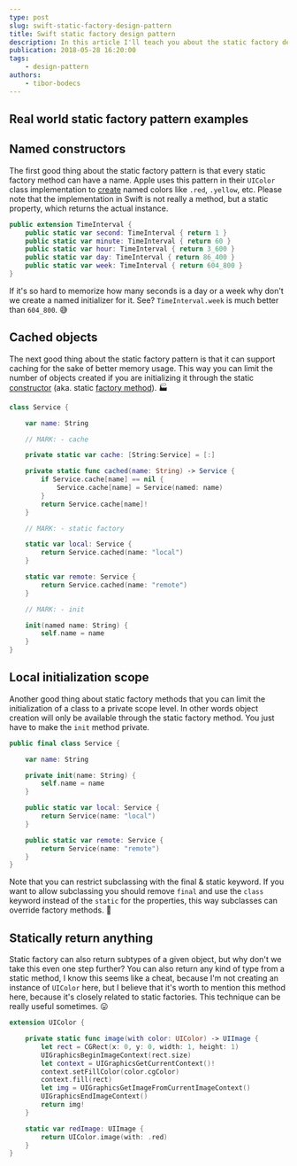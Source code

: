 ```yaml
---
type: post
slug: swift-static-factory-design-pattern
title: Swift static factory design pattern
description: In this article I'll teach you about the static factory design pattern and show some use cases using the Swift programming language.
publication: 2018-05-28 16:20:00
tags: 
    - design-pattern
authors:
    - tibor-bodecs
---
```


## Real world static factory pattern examples

## Named constructors

The first good thing about the static factory pattern is that every static factory method can have a name. Apple uses this pattern in their `UIColor` class implementation to [create](http://www.informit.com/articles/article.aspx?p=1216151) named colors like `.red`, `.yellow`, etc. Please note that the implementation in Swift is not really a method, but a static property, which returns the actual instance.

```swift
public extension TimeInterval {
    public static var second: TimeInterval { return 1 }
    public static var minute: TimeInterval { return 60 }
    public static var hour: TimeInterval { return 3_600 }
    public static var day: TimeInterval { return 86_400 }
    public static var week: TimeInterval { return 604_800 }
}
```

If it's so hard to memorize how many seconds is a day or a week why don't we create a named initializer for it. See? `TimeInterval.week` is much better than `604_800`. 😅

## Cached objects

The next good thing about the static factory pattern is that it can support caching for the sake of better memory usage. This way you can limit the number of objects created if you are initializing it through the static [constructor](https://dzone.com/articles/constructors-or-static-factory-methods) (aka. static [factory method](http://www.bernardosulzbach.com/oo-development/static-factory-vs-constructors/)). 🏭

```swift
class Service {

    var name: String

    // MARK: - cache

    private static var cache: [String:Service] = [:]

    private static func cached(name: String) -> Service {
        if Service.cache[name] == nil {
            Service.cache[name] = Service(named: name)
        }
        return Service.cache[name]!
    }

    // MARK: - static factory

    static var local: Service {
        return Service.cached(name: "local")
    }

    static var remote: Service {
        return Service.cached(name: "remote")
    }

    // MARK: - init

    init(named name: String) {
        self.name = name
    }
}
```

## Local initialization scope

Another good thing about static factory methods that you can limit the initialization of a class to a private scope level. In other words object creation will only be available through the static factory method. You just have to make the `init` method private.

```swift
public final class Service {

    var name: String

    private init(name: String) {
        self.name = name
    }

    public static var local: Service {
        return Service(name: "local")
    }

    public static var remote: Service {
        return Service(name: "remote")
    }
}
```

Note that you can restrict subclassing with the final & static keyword. If you want to allow subclassing you should remove `final` and use the `class` keyword instead of the `static` for the properties, this way subclasses can override factory methods. 🤔

## Statically return anything

Static factory can also return subtypes of a given object, but why don't we take this even one step further? You can also return any kind of type from a static method, I know this seems like a cheat, because I'm not creating an instance of `UIColor` here, but I believe that it's worth to mention this method here, because it's closely related to static factories. This technique can be really useful sometimes. 😛

```swift
extension UIColor {

    private static func image(with color: UIColor) -> UIImage {
        let rect = CGRect(x: 0, y: 0, width: 1, height: 1)
        UIGraphicsBeginImageContext(rect.size)
        let context = UIGraphicsGetCurrentContext()!
        context.setFillColor(color.cgColor)
        context.fill(rect)
        let img = UIGraphicsGetImageFromCurrentImageContext()
        UIGraphicsEndImageContext()
        return img!
    }

    static var redImage: UIImage {
        return UIColor.image(with: .red)
    }
}
```
